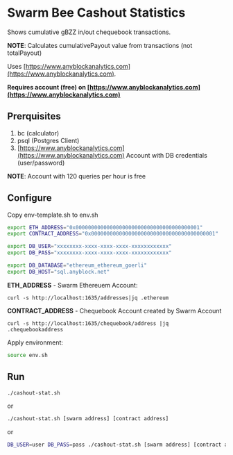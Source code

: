 # Swarm Bee Cashout Statistics 

Shows cumulative gBZZ in/out chequebook transactions.

**NOTE**: Calculates cumulativePayout value from transactions (not totalPayout)

Uses [https://www.anyblockanalytics.com](https://www.anyblockanalytics.com). 

**Requires account (free) on [https://www.anyblockanalytics.com](https://www.anyblockanalytics.com)**

## Prerquisites

1. bc (calculator)
2. psql (Postgres Client)
3. [https://www.anyblockanalytics.com](https://www.anyblockanalytics.com) Account with DB credentials (user/password)

**NOTE**: Account with 120 queries per hour is free


## Configure

Copy env-template.sh to env.sh

```sh
export ETH_ADDRESS="0x0000000000000000000000000000000000000001"
export CONTRACT_ADDRESS="0x0000000000000000000000000000000000000001"

export DB_USER="xxxxxxxx-xxxx-xxxx-xxxx-xxxxxxxxxxxx"
export DB_PASS="xxxxxxxx-xxxx-xxxx-xxxx-xxxxxxxxxxxx"

export DB_DATABASE="ethereum_ethereum_goerli"
export DB_HOST="sql.anyblock.net"
```

**ETH_ADDRESS** - Swarm Ethereuem Account:

```
curl -s http://localhost:1635/addresses|jq .ethereum
```

**CONTRACT_ADDRESS** - Chequebook Account created by Swarm Account

```
curl -s http://localhost:1635/chequebook/address |jq .chequebookaddress
```

Apply environment:

```sh
source env.sh
```


## Run


```sh
./cashout-stat.sh
```

or

```sh
./cashout-stat.sh [swarm address] [contract address]
```

or

```sh
DB_USER=user DB_PASS=pass ./cashout-stat.sh [swarm address] [contract address]
```
